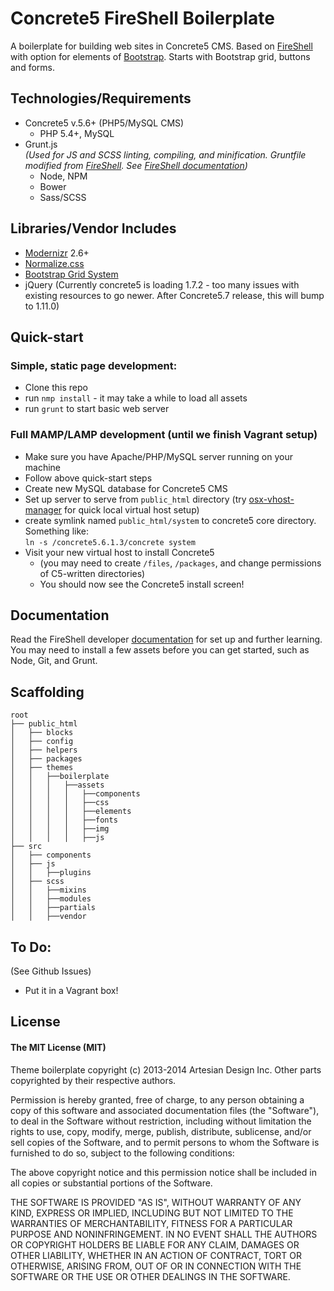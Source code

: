 # Concrete5 FireShell Boilerplate

A boilerplate for building web sites in Concrete5 CMS. Based on [FireShell](http://http://getfireshell.com/) with option for elements of [Bootstrap](http://getbootstrap.com/). Starts with Bootstrap grid, buttons and forms.


## Technologies/Requirements

- Concrete5 v.5.6+ (PHP5/MySQL CMS)
  - PHP 5.4+, MySQL
- Grunt.js  
 _(Used for JS and SCSS linting, compiling, and minification. Gruntfile modified from [FireShell](http://http://getfireshell.com/). See [FireShell documentation](//github.com/toddmotto/fireshell/blob/master/docs/DOCS.md))_
  - Node, NPM
  - Bower
  - Sass/SCSS

## Libraries/Vendor Includes

- [Modernizr](http://modernizr.com/) 2.6+
- [Normalize.css](http://necolas.github.com/normalize.css/)
- [Bootstrap Grid System](http://getbootstrap.com/css/#grid)
- jQuery (Currently concrete5 is loading 1.7.2 - too many issues with existing resources to go newer. After Concrete5.7 release, this will bump to 1.11.0)

## Quick-start

### Simple, static page development:
- Clone this repo
- run ``nmp install`` - it may take a while to load all assets
- run ``grunt`` to start basic web server

### Full MAMP/LAMP development (until we finish Vagrant setup)
- Make sure you have Apache/PHP/MySQL server running on your machine
- Follow above quick-start steps
- Create new MySQL database for Concrete5 CMS
- Set up server to serve from ``public_html`` directory (try [osx-vhost-manager](https://github.com/jamiemill/osx-vhost-manager/blob/master/vhostman.rb) for quick local virtual host setup)
- create symlink named ``public_html/system`` to concrete5 core directory. Something like:  
``ln -s /concrete5.6.1.3/concrete system``
- Visit your new virtual host to install Concrete5
  - (you may need to create ``/files``, ``/packages``, and change permissions of C5-written directories)
  - You should now see the Concrete5 install screen!


## Documentation

Read the FireShell developer [documentation](//github.com/toddmotto/fireshell/blob/master/docs/DOCS.md) for set up and further learning. You may need to install a few assets before you can get started, such as Node, Git, and Grunt.


## Scaffolding

````
root  
├── public_html  
│   ├── blocks  
│   ├── config  
│   ├── helpers  
│   ├── packages  
│   ├── themes  
│   │   ├──boilerplate  
│   │   │   ├──assets  
│   │   │   │   ├──components  
│   │   │   │   ├──css  
│   │   │   │   ├──elements  
│   │   │   │   ├──fonts  
│   │   │   │   ├──img  
│   │   │   │   ├──js  
├── src  
│   ├── components  
│   ├── js  
│   │   ├──plugins  
│   ├── scss  
│   │   ├──mixins  
│   │   ├──modules  
│   │   ├──partials  
│   │   ├──vendor  
````


## To Do:
(See Github Issues)  
- Put it in a Vagrant box!


## License

#### The MIT License (MIT) 

Theme boilerplate copyright (c) 2013-2014 Artesian Design Inc.
Other parts copyrighted by their respective authors.

Permission is hereby granted, free of charge, to any person obtaining a copy of this software and associated documentation files (the "Software"), to deal in the Software without restriction, including without limitation the rights to use, copy, modify, merge, publish, distribute, sublicense, and/or sell copies of the Software, and to permit persons to whom the Software is furnished to do so, subject to the following conditions:

The above copyright notice and this permission notice shall be included in all copies or substantial portions of the Software.

THE SOFTWARE IS PROVIDED "AS IS", WITHOUT WARRANTY OF ANY KIND, EXPRESS OR IMPLIED, INCLUDING BUT NOT LIMITED TO THE WARRANTIES OF MERCHANTABILITY, FITNESS FOR A PARTICULAR PURPOSE AND NONINFRINGEMENT. IN NO EVENT SHALL THE AUTHORS OR COPYRIGHT HOLDERS BE LIABLE FOR ANY CLAIM, DAMAGES OR OTHER LIABILITY, WHETHER IN AN ACTION OF CONTRACT, TORT OR OTHERWISE, ARISING FROM, OUT OF OR IN CONNECTION WITH THE SOFTWARE OR THE USE OR OTHER DEALINGS IN THE SOFTWARE.
